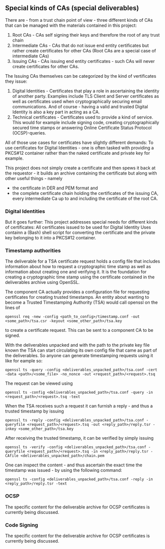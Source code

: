 ## Special kinds of CAs (special deliverables)

There are - from a trust chain point of view - three different kinds of CAs that can be 
managed with the materials contained in this project:
1. Root CAs - CAs self signing their keys and therefore the
root of any trust chain
2. Intermediate CAs - CAs that do not issue end entity certificates but
rather create certificates for other CAs (Root CAs are a
special case of intermediate CAs)
3. Issuing CAs - CAs issuing end entity certificates - such CAs will never
create certificates for other CAs.

The Issuing CAs themselves can be categorized by the kind of vertificates they issue:
1. Digital Identities - Certificates that play a role in ascertaining
the identity of another party. Examples include TLS Client and Server
certificates as well as certificates used when cryptographically 
securing email communications. And of course - having
a valid and trusted Digital Identity is also a key part
in acting as a CA.
2. Technical certificates - Certificates used to provide a kind of service.
This would for example include signing code, creating cryptographically 
secured time stamps or answering Online Certificate Status Protocol (OCSP)-queries.

All of those use cases for certificates have slightly different demands:
To use certificates for Digital Identities - one is often tasked with
providing a PKCS#12 container rather than the naked certificate and private key
for example.

This project does not simply create a certificate and then spews it
back at the requestor - it builds an archive containing the certificate
but along with other useful things - namely
* the certificate in DER and PEM format and
* the complete certificate chain holding the certificates
of the issuing CA, every intermediate Ca up to and including the 
certificate of the root CA.

### Digital Identities

But it goes further: This project addresses special needs
for different kinds of certificates: All certificates issued to be used 
for Digital Identity Uses containn a (Bash) shell script for
converting the certificate and the private key belonging to it 
into a PKCS#12 container.

### Timestamp authorities

The deliverable for a TSA certificate request holds a config file
that includes information about how to request a cryptographic time stamp 
as well as information about creating one and verifying it. 
It is the foundation for creating a cryptographic time stamp using 
the certificate contained in the deliverables archive using OpenSSL.

The component CA actually provides a configuration file for 
requesting certificates for creating trusted timestamps. An entity
about wanting to become a Trusted Timestamping Authority (TSA) would call
openssl on the lines of

```shell script
openssl req -new -config <path_to_config>/timestamp.conf -out <some_path>/tsa.csr -keyout <some_other_path>/tsa.key
```

to create a certificate request. This can be sent to a component CA to
be signed.

With the deliverables unpacked and with the path to the private key file known
the TSA can start circulating its own config file that came as part of
the deliverables. So anyone can generate timestamping requests using it like
for eample so:

```shell script
openssl ts -query -config <deliverables_unpacked_path>/tsa.conf -cert -data <path>/<some_file> -no_nonce -out <request_path>/<request>.tsq
```

The request can be viewed using 

```shell script
openssl ts -config <deliverables_unpacked_path>/tsa.conf -query -in <request_path>/<request>.tsq -text
```

When the TSA receives such a request it can furnish a reply - and thus a trusted
timestamp by issuing

```shell script
openssl ts -reply -config <deliverables_unpacked_path>/tsa.conf -queryfile <request_path>/<request>.tsq -out <reply_path>/reply.tsr -inkey <some_other_path>/tsa.key
```

After receiving the trusted timestamp, it can be verified by simply issuing 

```shell script
openssl ts -verify -config <deliverables_unpacked_path>/tsa.conf -queryfile <request_path>/<request>.tsq -in <reply_path>/reply.tsr -CAfile <deliverables_unpacked_path>/chain.pem
```

One can inspect the content - and thus ascertain the exact time the timestamp was issued - 
by using the following command:

```shell script
openssl ts -config <deliverables_unpacked_path>/tsa.conf -reply -in <reply_path>/reply.tsr -text
```

### OCSP 

The specific content for the deliverable archive for OCSP certificates
is currently being discussed.

### Code Signing

The specific content for the deliverable archive for OCSP certificates
is currently being discussed.